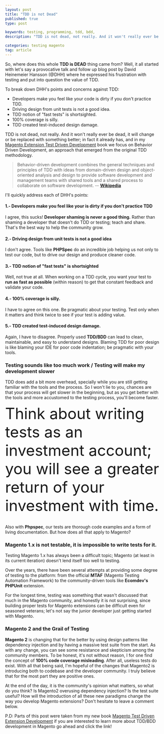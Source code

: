 ```yaml
---
layout: post
title: "TDD is not Dead"
published: true
type: post

keywords: testing, programming, tdd, bdd,
description: "TDD is not dead, not really. And it won't really ever be dead, it will change or be replaced with something better; in fact it already has, and in my MagentoTDD book we focus on Behavior Driven Development, an approach that emerged from the original TDD methodology."

categories: testing magento
tag: article
---
```


So, where does this whole **TDD is DEAD** thing came from? Well, it all started with let's say a provocative talk and follow up blog post by David Heinemeier Hansson (@DHH) where he expressed his frustration with testing and put into question the value of TDD.

To break down DHH's points and concerns against TDD:

- Developers make you feel like your code is dirty if you don't practice TDD.
- Driving design from unit tests is not a good idea.
- TDD notion of "fast tests" is shortsighted.
- 100% coverage is silly.
- TDD created test-induced design damage.

TDD is not dead, not really. And it won't really ever be dead, it will change or be replaced with something better; in fact it already has, and in my [Magento Extension Test Driven Development](http://magetdd.com) book we focus on Behavior Driven Development, an approach that emerged from the original TDD methodology.

> Behavior-driven development combines the general techniques and principles of TDD with ideas from domain-driven design and object-oriented analysis and design to provide software development and management teams with shared tools and a shared process to collaborate on software development. -- **[Wikipedia](https://en.wikipedia.org/wiki/Behavior-driven_development)**

I'll quickly address each of DHH's points:

#### 1.- Developers make you feel like your is dirty if you don't practice TDD
I agree, this sucks! **Developer shaming is never a good thing.** Rather than shaming a developer that doesn't do TDD or testing; teach and share. That's the best way to help the community grow.

#### 2.- Driving design from unit tests is not a good idea
I don't agree. Tools like **PHPSpec** do an incredible job helping us not only to test our code, but to drive our design and produce cleaner code.

#### 3.- TDD notion of "fast tests" is shortsighted
Well, not true at all. When working on a TDD cycle, you want your test to **run as fast as possible** (within reason) to get that constant feedback and validate your code.

#### 4.- 100% coverage is silly.
I have to agree on this one. Be pragmatic about your testing. Test only when it matters and think twice to see if your test is adding value.

#### 5.- TDD created test-induced design damage.
Again, I have to disagree. Properly used **TDD/BDD** can lead to clean, maintainable, and easy to understand designs. Blaming TDD for poor design is like blaming your IDE for poor code indentation; be pragmatic with your tools.

### Testing sounds like too much work / Testing will make my development slower

TDD does add a bit more overhead, specially while you are still getting familiar with the tools and the process. So I won't lie to you, chances are that your process will get slower in the beginning, but as you get better with the tools and more accustomed to the testing process, you'll become faster.

<div style="font-size:50px; text-align:left">
Think about writing tests as an investment account; you will see a greater return of your investment with time.
</div><br/>

Also with **Phpspec**, our tests are thorough code examples and a form of living documentation. But how does all that apply to Magento?

### Magento 1.x is not testable, it is impossible to write tests for it.

Testing Magento 1.x has always been a difficult topic; Magento (at least in its current iteration) doesn't lend itself too well to testing.

Over the years, there have been several attempts at providing some degree of testing to the platform: from the official **MTAF** (Magento Testing Automation Framework) to the community-driven tools like **Ecomdev's PHPUnit** extension.

For the longest time, testing was something that wasn't discussed that much in the Magento community, and honestly it is not surprising, since building proper tests for Magento extensions can be difficult even for seasoned veterans; let's not say the junior developer just getting started with Magento.

### Magento 2 and the Grail of Testing

**Magento 2** is changing that for the better by using design patterns like dependency injection and by having a massive test suite from the start. As with any change, you can see some resistance and skepticism among the community members. To be honest, it's not without reason, I for one find the concept of **100% code coverage misleading**. After all, useless tests do exist. With all that being said, I'm hopeful of the changes that Magento2 is introducing both to codebase and the developer community. I truly believe that for the most part they are positive ones.

At the end of the day, it is the community's opinion what matters, so what do you think? Is Magento2 overusing dependency injection? Is the test suite useful? How will the introduction of all these new paradigms change the way you develop Magento extensions? Don't hesitate to leave a comment below.

P.D: Parts of this post were taken from my new book [Magento Test Driven Extension Development](http://magetdd.com) if you are interested to learn more about TDD/BDD development in Magento go ahead and click the link!
